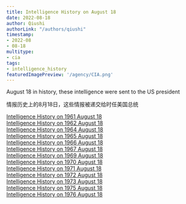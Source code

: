```yaml
---
title: Intelligence History on August 18
date: 2022-08-18
author: Qiushi 
authorLink: "/authors/qiushi"
timestamp: 
- 2022-08
- 08-18
multitype: 
- cia
tags: 
- intelligence_history
featuredImagePreview: '/agency/CIA.png'
---
```



August 18 in history, these intelligence were sent to the US president

情报历史上的8月18日，这些情报被递交给时任美国总统

<!--more-->







[Intelligence History on 1961 August 18](/dailybrief/1961-08-18)   
[Intelligence History on 1962 August 18](/dailybrief/1962-08-18)   
[Intelligence History on 1964 August 18](/dailybrief/1964-08-18)   
[Intelligence History on 1965 August 18](/dailybrief/1965-08-18)   
[Intelligence History on 1966 August 18](/dailybrief/1966-08-18)   
[Intelligence History on 1967 August 18](/dailybrief/1967-08-18)   
[Intelligence History on 1969 August 18](/dailybrief/1969-08-18)   
[Intelligence History on 1970 August 18](/dailybrief/1970-08-18)   
[Intelligence History on 1971 August 18](/dailybrief/1971-08-18)   
[Intelligence History on 1972 August 18](/dailybrief/1972-08-18)   
[Intelligence History on 1973 August 18](/dailybrief/1973-08-18)   
[Intelligence History on 1975 August 18](/dailybrief/1975-08-18)   
[Intelligence History on 1976 August 18](/dailybrief/1976-08-18)   
